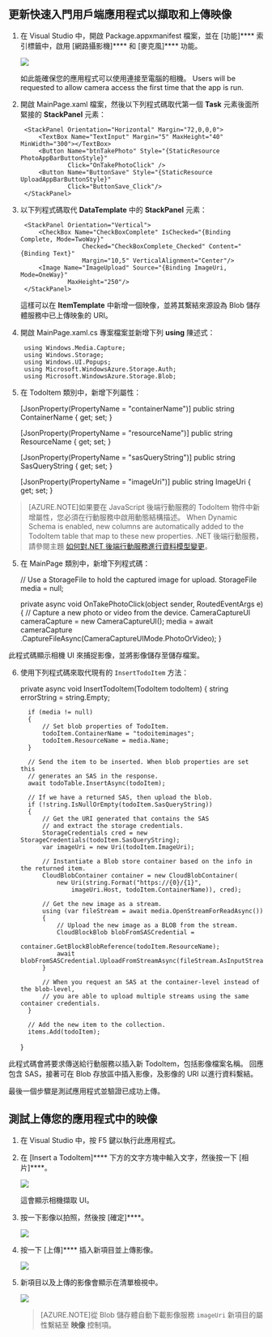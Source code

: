 ## <a name="add-select-images"></a>更新快速入門用戶端應用程式以擷取和上傳映像

1. 在 Visual Studio 中，開啟 Package.appxmanifest 檔案，並在 [功能]**** 索引標籤中，啟用 [網路攝影機]**** 和 [麥克風]**** 功能。

    ![](./media/mobile-services-windows-store-dotnet-upload-to-blob-storage/mobile-app-manifest-camera.png)

    如此能確保您的應用程式可以使用連接至電腦的相機。 Users will be requested to allow camera access the first time that the app is run.

1. 開啟 MainPage.xaml 檔案，然後以下列程式碼取代第一個 **Task** 元素後面所緊接的 **StackPanel** 元素：

        <StackPanel Orientation="Horizontal" Margin="72,0,0,0">
            <TextBox Name="TextInput" Margin="5" MaxHeight="40" MinWidth="300"></TextBox>
            <Button Name="btnTakePhoto" Style="{StaticResource PhotoAppBarButtonStyle}"
                    Click="OnTakePhotoClick" />
            <Button Name="ButtonSave" Style="{StaticResource UploadAppBarButtonStyle}" 
                    Click="ButtonSave_Click"/>
        </StackPanel>

2. 以下列程式碼取代 **DataTemplate** 中的 **StackPanel** 元素：

        <StackPanel Orientation="Vertical">
            <CheckBox Name="CheckBoxComplete" IsChecked="{Binding Complete, Mode=TwoWay}" 
                        Checked="CheckBoxComplete_Checked" Content="{Binding Text}" 
                        Margin="10,5" VerticalAlignment="Center"/>
            <Image Name="ImageUpload" Source="{Binding ImageUri, Mode=OneWay}"
                    MaxHeight="250"/>
        </StackPanel> 

    這樣可以在 **ItemTemplate** 中新增一個映像，並將其繫結來源設為 Blob 儲存體服務中已上傳映象的 URI。

3. 開啟 MainPage.xaml.cs 專案檔案並新增下列 **using** 陳述式：

        using Windows.Media.Capture;
        using Windows.Storage;
        using Windows.UI.Popups;
        using Microsoft.WindowsAzure.Storage.Auth;
        using Microsoft.WindowsAzure.Storage.Blob;

4. 在 TodoItem 類別中，新增下列屬性：

     [JsonProperty(PropertyName = "containerName")]
     public string ContainerName { get; set; }
    
     [JsonProperty(PropertyName = "resourceName")]
     public string ResourceName { get; set; }
    
     [JsonProperty(PropertyName = "sasQueryString")]
     public string SasQueryString { get; set; }
    
     [JsonProperty(PropertyName = "imageUri")]
     public string ImageUri { get; set; } 

 >[AZURE.NOTE]如果要在 JavaScript 後端行動服務的 TodoItem 物件中新增屬性，您必須在行動服務中啟用動態結構描述。 When Dynamic Schema is enabled, new columns are automatically added to the TodoItem table that map to these new properties. .NET 後端行動服務，請參閱主題 [如何對.NET 後端行動服務進行資料模型變更](../articles/mobile-services/mobile-services-dotnet-backend-how-to-use-code-first-migrations.md)。

5. 在 MainPage 類別中，新增下列程式碼：

     // Use a StorageFile to hold the captured image for upload.
     StorageFile media = null;
    
     private async void OnTakePhotoClick(object sender, RoutedEventArgs e)
     {
         // Capture a new photo or video from the device.
         CameraCaptureUI cameraCapture = new CameraCaptureUI();
         media = await cameraCapture
             .CaptureFileAsync(CameraCaptureUIMode.PhotoOrVideo);
     }

 此程式碼顯示相機 UI 來捕捉影像，並將影像儲存至儲存檔案。

6. 使用下列程式碼來取代現有的 `InsertTodoItem` 方法：

     private async void InsertTodoItem(TodoItem todoItem)
     {
         string errorString = string.Empty;
    
         if (media != null)
         {
             // Set blob properties of TodoItem.
             todoItem.ContainerName = "todoitemimages";
             todoItem.ResourceName = media.Name;
         }
    
         // Send the item to be inserted. When blob properties are set this
         // generates an SAS in the response.
         await todoTable.InsertAsync(todoItem);
    
         // If we have a returned SAS, then upload the blob.
         if (!string.IsNullOrEmpty(todoItem.SasQueryString))
         {
             // Get the URI generated that contains the SAS 
             // and extract the storage credentials.
             StorageCredentials cred = new StorageCredentials(todoItem.SasQueryString);
             var imageUri = new Uri(todoItem.ImageUri);
    
             // Instantiate a Blob store container based on the info in the returned item.
             CloudBlobContainer container = new CloudBlobContainer(
                 new Uri(string.Format("https://{0}/{1}",
                     imageUri.Host, todoItem.ContainerName)), cred);
    
             // Get the new image as a stream.
             using (var fileStream = await media.OpenStreamForReadAsync())
             {                                       
                 // Upload the new image as a BLOB from the stream.
                 CloudBlockBlob blobFromSASCredential =
                     container.GetBlockBlobReference(todoItem.ResourceName);
                 await blobFromSASCredential.UploadFromStreamAsync(fileStream.AsInputStream());
             }
    
             // When you request an SAS at the container-level instead of the blob-level,
             // you are able to upload multiple streams using the same container credentials.
         }
    
         // Add the new item to the collection.
         items.Add(todoItem);
     }

 此程式碼會將要求傳送給行動服務以插入新 TodoItem，包括影像檔案名稱。 回應包含 SAS，接著可在 Blob 存放區中插入影像，及影像的 URI 以進行資料繫結。

最後一個步驟是測試應用程式並驗證已成功上傳。

## <a name="test"></a>測試上傳您的應用程式中的映像

1. 在 Visual Studio 中，按 F5 鍵以執行此應用程式。

2. 在 [Insert a TodoItem]**** 下方的文字方塊中輸入文字，然後按一下 [相片]****。

    ![](./media/mobile-services-windows-store-dotnet-upload-to-blob-storage/mobile-quickstart-blob-appbar.png)

    這會顯示相機擷取 UI。

3. 按一下影像以拍照，然後按 [確定]****。

    ![](./media/mobile-services-windows-store-dotnet-upload-to-blob-storage/mobile-quickstart-blob-camera.png)

4. 按一下 [上傳]**** 插入新項目並上傳影像。

    ![](./media/mobile-services-windows-store-dotnet-upload-to-blob-storage/mobile-quickstart-blob-appbar2.png)

5. 新項目以及上傳的影像會顯示在清單檢視中。

    ![](./media/mobile-services-windows-store-dotnet-upload-to-blob-storage/mobile-quickstart-blob-ie.png)
    >[AZURE.NOTE]從 Blob 儲存體自動下載影像服務 <code>imageUri</code> 新項目的屬性繫結至 <strong>映像</strong> 控制項。







